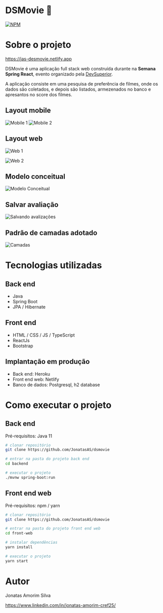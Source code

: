 # DSMovie 🖖
[![NPM](https://img.shields.io/npm/l/react)](https://github.com/JonatasAS/dsmovie/blob/main/LICENSE) 

# Sobre o projeto

https://jas-desmovie.netlify.app

DSMovie é uma aplicação full stack web construída durante na **Semana Spring React**, evento organizado pela [DevSuperior](https://devsuperior.com "Site da DevSuperior").

A aplicação consiste em uma pesquisa de preferência de filmes, onde os dados são coletados, e depois são listados, armezenados no banco e apresantos no score dos filmes.

## Layout mobile
![Mobile 1](https://github.com/JonatasAS/assets/blob/main/mobile1.jpg) ![Mobile 2](https://github.com/JonatasAS/assets/blob/main/mobile2.jpg)

## Layout web
![Web 1](https://github.com/JonatasAS/assets/blob/main/web1.PNG)

![Web 2](https://github.com/JonatasAS/assets/blob/main/web2%20(1).PNG)

## Modelo conceitual
![Modelo Conceitual](https://github.com/JonatasAS/assets/blob/main/dsmovie-dominio.png)

## Salvar avaliação
![Salvando avalizações](https://github.com/JonatasAS/assets/blob/main/dsmovie-objs.png)

## Padrão de camadas adotado
![Camadas](https://github.com/JonatasAS/assets/blob/main/modelodecamadas.png)

# Tecnologias utilizadas
## Back end
- Java
- Spring Boot
- JPA / Hibernate

## Front end
- HTML / CSS / JS / TypeScript
- ReactJs
- Bootstrap

## Implantação em produção
- Back end: Heroku
- Front end web: Netlify
- Banco de dados: Postgresql, h2 database

# Como executar o projeto

## Back end
Pré-requisitos: Java 11

```bash
# clonar repositório
git clone https://github.com/JonatasAS/dsmovie

# entrar na pasta do projeto back end
cd backend

# executar o projeto
./mvnw spring-boot:run
```

## Front end web
Pré-requisitos: npm / yarn

```bash
# clonar repositório
git clone https://github.com/JonatasAS/dsmovie

# entrar na pasta do projeto front end web
cd front-web

# instalar dependências
yarn install

# executar o projeto
yarn start
```

# Autor

Jonatas Amorim Silva

https://www.linkedin.com/in/jonatas-amorim-cref25/


